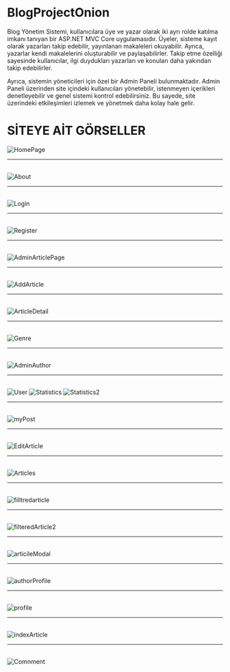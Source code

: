 # BlogProjectOnion
  <p>Blog Yönetim Sistemi, kullanıcılara üye ve yazar olarak iki ayrı rolde katılma imkanı tanıyan bir ASP.NET MVC Core uygulamasıdır. Üyeler, sisteme kayıt olarak yazarları takip edebilir, yayınlanan makaleleri okuyabilir. Ayrıca, yazarlar kendi makalelerini oluşturabilir ve paylaşabilirler. Takip etme özelliği sayesinde kullanıcılar, ilgi duydukları yazarları ve konuları daha yakından takip edebilirler.</p>
  <p>Ayrıca, sistemin yöneticileri için özel bir Admin Paneli bulunmaktadır. Admin Paneli üzerinden site içindeki kullanıcıları yönetebilir, istenmeyen içerikleri denetleyebilir ve genel sistemi kontrol edebilirsiniz. Bu sayede, site üzerindeki etkileşimleri izlemek ve yönetmek daha kolay hale gelir.</p>

# SİTEYE AİT GÖRSELLER
<img src="https://github.com/ErenColk/BlogProjectOnion/assets/137501644/a479ed88-5a8d-4653-acc6-7c0fd74a6cd8" alt="HomePage">
<br/>
<hr/>
<br/>
<img src="https://github.com/ErenColk/BlogProjectOnion/assets/137501644/ed47e624-cbab-4ad6-a978-2c34ab820ade" alt="About">
<br/>
<hr/>
<br/>
<img src="https://github.com/ErenColk/BlogProjectOnion/assets/137501644/c20fdf84-8c60-4a6c-bcf4-5d52b45db5c7" alt="Login">
<br/>
<hr/>
<br/>
<img src="https://github.com/ErenColk/BlogProjectOnion/assets/137501644/ee420d1e-9863-4528-971e-3fa770a9e180" alt="Register">
<br/>
<hr/>
<br/>
<img src="https://github.com/ErenColk/BlogProjectOnion/assets/137501644/662ccb54-bf5d-46ce-9983-f0d64353665e" alt="AdminArticlePage">
<br/>
<hr/>
<br/>
<img src="https://github.com/ErenColk/BlogProjectOnion/assets/137501644/2afdec4f-3656-4152-8c73-3de6d7940040" alt="AddArticle">
<br/>
<hr/>
<br/>
<img src="https://github.com/ErenColk/BlogProjectOnion/assets/137501644/e1086ff4-5487-4198-b34f-ca6a0ee6a0be" alt="ArticleDetail">
<br/>
<hr/>
<br/>
<img src="https://github.com/ErenColk/BlogProjectOnion/assets/137501644/7ac7b645-bb9e-43fb-9189-c21f2e103377" alt="Genre">
<br/>
<hr/>
<br/>
<img src="https://github.com/ErenColk/BlogProjectOnion/assets/137501644/ee3ad92a-00ca-4c52-84dc-2df2d9f4fee7" alt="AdminAuthor">
<br/>
<hr/>
<br/>
<img src="https://github.com/ErenColk/BlogProjectOnion/assets/137501644/a9887a98-3c30-4a7a-9eb3-38c6aaba48f1" alt="User">
<img src="https://github.com/ErenColk/BlogProjectOnion/assets/137501644/f446901e-943b-4923-a4ba-1de2caa9810a" alt="Statistics">
<img src="https://github.com/ErenColk/BlogProjectOnion/assets/137501644/6ef57ff1-01ca-4a7f-898e-769232072bb3" alt="Statistics2">
<br/>
<hr/>
<br/>
<img src="https://github.com/ErenColk/BlogProjectOnion/assets/137501644/34b720c6-5db1-43ce-96b1-1fcd0732420b" alt="myPost">
<br/>
<hr/>
<br/>
<img src="https://github.com/ErenColk/BlogProjectOnion/assets/137501644/6c16795d-a4f1-4c7e-9f92-93e0a9328ab3" alt="EditArticle">
<br/>
<hr/>
<br/>
<img src="https://github.com/ErenColk/BlogProjectOnion/assets/137501644/51cecec9-9064-4a2a-a50f-6374a75772c2" alt="Articles">
<br/>
<hr/>
<br/>
<img src="https://github.com/ErenColk/BlogProjectOnion/assets/137501644/e028c789-62a8-4303-ae3f-cc1038e665bc" alt="filltredarticle">
<br/>
<hr/>
<br/>
<img src="https://github.com/ErenColk/BlogProjectOnion/assets/137501644/40d52aef-d03a-4ec6-9fe3-dd78d534df15" alt="filteredArticle2">
<br/>
<hr/>
<br/>
<img src="https://github.com/ErenColk/BlogProjectOnion/assets/137501644/acaa40bb-c29a-4e67-97ad-165491e22da6" alt="articileModal">
<br/>
<hr/>
<br/>
<img src="https://github.com/ErenColk/BlogProjectOnion/assets/137501644/4f08474a-b8f2-4374-81bf-f10d069d8f79" alt="authorProfile">
<br/>
<hr/>
<br/>
<img src="https://github.com/ErenColk/BlogProjectOnion/assets/137501644/8a46ab33-3500-4510-a6d7-28cb0032d33b" alt="profile">
<br/>
<hr/>
<br/>
<img src="https://github.com/ErenColk/BlogProjectOnion/assets/137501644/2eb4b854-0d9a-4d18-8209-675e0c9ccb30" alt="indexArticle">
<br/>
<hr/>
<br/>
<img src="https://github.com/ErenColk/BlogProjectOnion/assets/137501644/529c03a3-8328-47db-bbe4-ebd19920fdb6" alt="Comnment">














